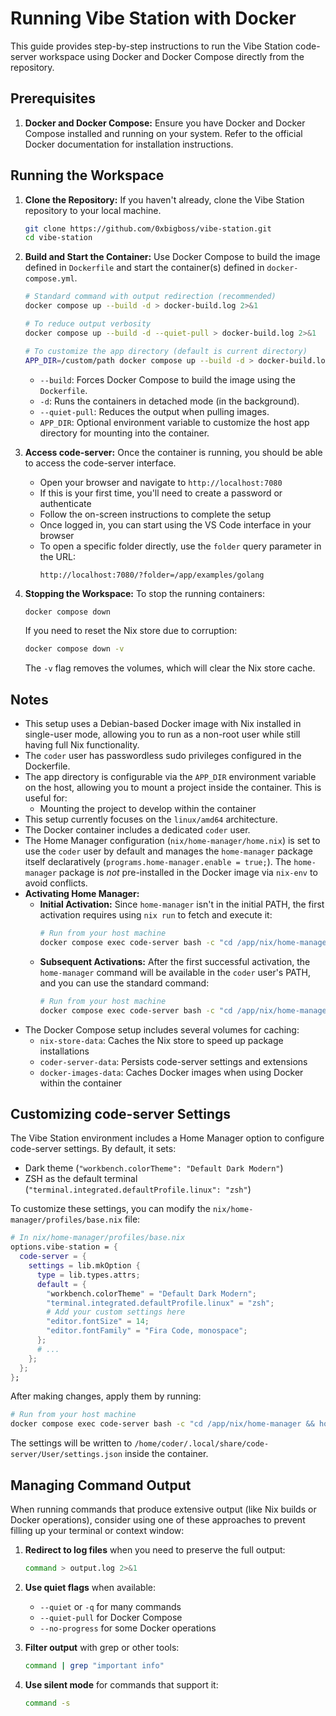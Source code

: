 # Running Vibe Station with Docker

This guide provides step-by-step instructions to run the Vibe Station code-server workspace using Docker and Docker Compose directly from the repository.

## Prerequisites

1. **Docker and Docker Compose:** Ensure you have Docker and Docker Compose installed and running on your system. Refer to the official Docker documentation for installation instructions.

## Running the Workspace

1. **Clone the Repository:** If you haven't already, clone the Vibe Station repository to your local machine.
   ```bash
   git clone https://github.com/0xbigboss/vibe-station.git
   cd vibe-station
   ```

2. **Build and Start the Container:** Use Docker Compose to build the image defined in `Dockerfile` and start the container(s) defined in `docker-compose.yml`.
   ```bash
   # Standard command with output redirection (recommended)
   docker compose up --build -d > docker-build.log 2>&1

   # To reduce output verbosity
   docker compose up --build -d --quiet-pull > docker-build.log 2>&1

   # To customize the app directory (default is current directory)
   APP_DIR=/custom/path docker compose up --build -d > docker-build.log 2>&1
   ```
   * `--build`: Forces Docker Compose to build the image using the `Dockerfile`.
   * `-d`: Runs the containers in detached mode (in the background).
   * `--quiet-pull`: Reduces the output when pulling images.
   * `APP_DIR`: Optional environment variable to customize the host app directory for mounting into the container.

3. **Access code-server:** Once the container is running, you should be able to access the code-server interface.
   * Open your browser and navigate to `http://localhost:7080`
   * If this is your first time, you'll need to create a password or authenticate
   * Follow the on-screen instructions to complete the setup
   * Once logged in, you can start using the VS Code interface in your browser
   * To open a specific folder directly, use the `folder` query parameter in the URL:
     ```
     http://localhost:7080/?folder=/app/examples/golang
     ```

4. **Stopping the Workspace:** To stop the running containers:
   ```bash
   docker compose down
   ```

   If you need to reset the Nix store due to corruption:
   ```bash
   docker compose down -v
   ```
   The `-v` flag removes the volumes, which will clear the Nix store cache.

## Notes

* This setup uses a Debian-based Docker image with Nix installed in single-user mode, allowing you to run as a non-root user while still having full Nix functionality.
* The `coder` user has passwordless sudo privileges configured in the Dockerfile.
* The app directory is configurable via the `APP_DIR` environment variable on the host, allowing you to mount a project inside the container. This is useful for:
  * Mounting the project to develop within the container
* This setup currently focuses on the `linux/amd64` architecture.
* The Docker container includes a dedicated `coder` user.
* The Home Manager configuration (`nix/home-manager/home.nix`) is set to use the `coder` user by default and manages the `home-manager` package itself declaratively (`programs.home-manager.enable = true;`). The `home-manager` package is *not* pre-installed in the Docker image via `nix-env` to avoid conflicts.
* **Activating Home Manager:**
  * **Initial Activation:** Since `home-manager` isn't in the initial PATH, the first activation requires using `nix run` to fetch and execute it:
    ```bash
    # Run from your host machine
    docker compose exec code-server bash -c "cd /app/nix/home-manager && nix run github:nix-community/home-manager -- switch --flake .#coder" > home-manager-activation.log 2>&1
    ```
  * **Subsequent Activations:** After the first successful activation, the `home-manager` command will be available in the `coder` user's PATH, and you can use the standard command:
    ```bash
    # Run from your host machine
    docker compose exec code-server bash -c "cd /app/nix/home-manager && home-manager switch --flake .#coder" > home-manager-switch.log 2>&1
    ```
* The Docker Compose setup includes several volumes for caching:
  * `nix-store-data`: Caches the Nix store to speed up package installations
  * `coder-server-data`: Persists code-server settings and extensions
  * `docker-images-data`: Caches Docker images when using Docker within the container

## Customizing code-server Settings

The Vibe Station environment includes a Home Manager option to configure code-server settings. By default, it sets:
- Dark theme (`"workbench.colorTheme": "Default Dark Modern"`)
- ZSH as the default terminal (`"terminal.integrated.defaultProfile.linux": "zsh"`)

To customize these settings, you can modify the `nix/home-manager/profiles/base.nix` file:

```nix
# In nix/home-manager/profiles/base.nix
options.vibe-station = {
  code-server = {
    settings = lib.mkOption {
      type = lib.types.attrs;
      default = {
        "workbench.colorTheme" = "Default Dark Modern";
        "terminal.integrated.defaultProfile.linux" = "zsh";
        # Add your custom settings here
        "editor.fontSize" = 14;
        "editor.fontFamily" = "Fira Code, monospace";
      };
      # ...
    };
  };
};
```

After making changes, apply them by running:

```bash
# Run from your host machine
docker compose exec code-server bash -c "cd /app/nix/home-manager && home-manager switch --flake .#coder" > home-manager-switch.log 2>&1
```

The settings will be written to `/home/coder/.local/share/code-server/User/settings.json` inside the container.

## Managing Command Output

When running commands that produce extensive output (like Nix builds or Docker operations), consider using one of these approaches to prevent filling up your terminal or context window:

1. **Redirect to log files** when you need to preserve the full output:
   ```bash
   command > output.log 2>&1
   ```

2. **Use quiet flags** when available:
   - `--quiet` or `-q` for many commands
   - `--quiet-pull` for Docker Compose
   - `--no-progress` for some Docker operations

3. **Filter output** with grep or other tools:
   ```bash
   command | grep "important info"
   ```

4. **Use silent mode** for commands that support it:
   ```bash
   command -s
   ```
